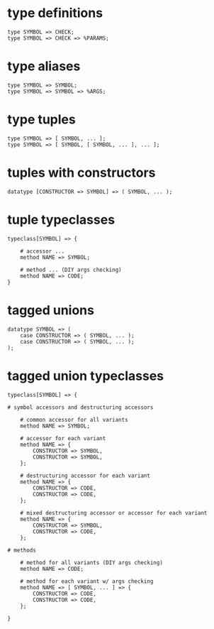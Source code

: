 
# type definitions

```
type SYMBOL => CHECK;
type SYMBOL => CHECK => %PARAMS;
```

# type aliases

```
type SYMBOL => SYMBOL;
type SYMBOL => SYMBOL => %ARGS;
```

# type tuples

```
type SYMBOL => [ SYMBOL, ... ];
type SYMBOL => [ SYMBOL, [ SYMBOL, ... ], ... ];

```

# tuples with constructors

```
datatype [CONSTRUCTOR => SYMBOL] => ( SYMBOL, ... );
```

# tuple typeclasses

```
typeclass[SYMBOL] => {

    # accessor ...
    method NAME => SYMBOL;

    # method ... (DIY args checking)
    method NAME => CODE;
}
```

# tagged unions

```
datatype SYMBOL => (
    case CONSTRUCTOR => ( SYMBOL, ... );
    case CONSTRUCTOR => ( SYMBOL, ... );
);

```

# tagged union typeclasses

```
typeclass[SYMBOL] => {

# symbol accessors and destructuring accessors

    # common accessor for all variants
    method NAME => SYMBOL;

    # accessor for each variant
    method NAME => {
        CONSTRUCTOR => SYMBOL,
        CONSTRUCTOR => SYMBOL,
    };

    # destructuring accessor for each variant
    method NAME => {
        CONSTRUCTOR => CODE,
        CONSTRUCTOR => CODE,
    };

    # mixed destructuring accessor or accessor for each variant
    method NAME => {
        CONSTRUCTOR => SYMBOL,
        CONSTRUCTOR => CODE,
    };

# methods

    # method for all variants (DIY args checking)
    method NAME => CODE;

    # method for each variant w/ args checking
    method NAME => [ SYMBOL, ... ] => {
        CONSTRUCTOR => CODE,
        CONSTRUCTOR => CODE,
    };

}

```



















